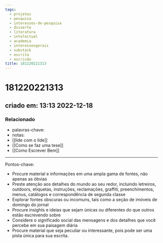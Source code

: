 ```yaml
---
tags:
  - projetos
  - pesquisa
  - interesses-de-pesquisa
  - disserte
  - literatura
  - intelectual
  - academia
  - interessesgerais
  - substack
  - escrita
  - escrivão
title: 181220221313
---
```

# 181220221313
## criado em: 13:13 2022-12-18

### Relacionado
- palavras-chave: 
- notas: 
- [[lide com o lide]]
- [[Como se faz uma tese]]
- [[Como Escrever Bem]]

---
Pontos-chave:

- Procure material e informações em uma ampla gama de fontes, não apenas as óbvias
- Preste atenção aos detalhes do mundo ao seu redor, incluindo letreiros, outdoors, etiquetas, instruções, reclamações, graffiti, preenchimentos, menus, catálogos e correspondência de segunda classe
- Explorar fontes obscuras ou incomuns, tais como a seção de imóveis de domingo do jornal
- Procure insights e ideias que sejam únicas ou diferentes do que outros estão escrevendo sobre
- Considere o significado social das mensagens e dos detalhes que você percebe em sua paisagem diária
- Procure material que seja peculiar ou interessante, pois pode ser uma pista única para sua escrita.

